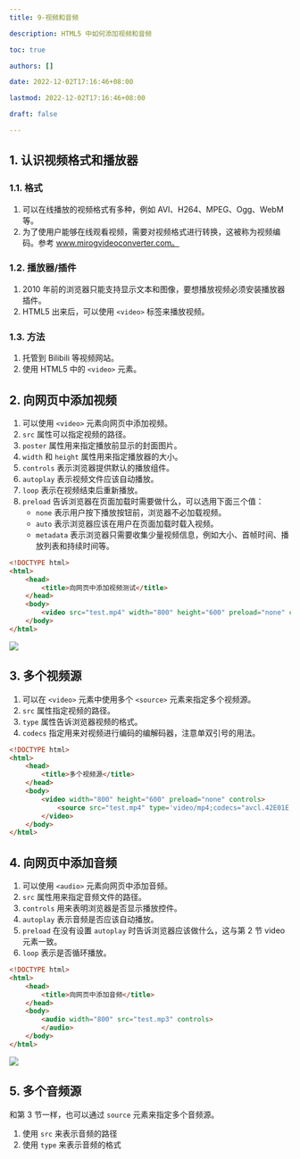 ```yaml
---
title: 9-视频和音频

description: HTML5 中如何添加视频和音频

toc: true

authors: []

date: 2022-12-02T17:16:46+08:00

lastmod: 2022-12-02T17:16:46+08:00

draft: false

---
```


## 1. 认识视频格式和播放器


### 1.1. 格式

1. 可以在线播放的视频格式有多种，例如 AVI、H264、MPEG、Ogg、WebM 等。
2. 为了使用户能够在线观看视频，需要对视频格式进行转换，这被称为视频编码。参考 www.mirogvideoconverter.com。

### 1.2. 播放器/插件

1. 2010 年前的浏览器只能支持显示文本和图像，要想播放视频必须安装播放器插件。
2. HTML5 出来后，可以使用 `<video>` 标签来播放视频。

### 1.3. 方法

1. 托管到 Bilibili 等视频网站。
2. 使用 HTML5 中的 `<video>` 元素。


## 2. 向网页中添加视频

1. 可以使用 `<video>` 元素向网页中添加视频。
2. `src` 属性可以指定视频的路径。
3. `poster` 属性用来指定播放前显示的封面图片。
4. `width` 和 `height` 属性用来指定播放器的大小。
5. `controls` 表示浏览器提供默认的播放组件。
6. `autoplay` 表示视频文件应该自动播放。
7. `loop` 表示在视频结束后重新播放。
8. `preload` 告诉浏览器在页面加载时需要做什么，可以选用下面三个值：
    * `none` 表示用户按下播放按钮前，浏览器不必加载视频。
    * `auto` 表示浏览器应该在用户在页面加载时载入视频。
    * `metadata` 表示浏览器只需要收集少量视频信息，例如大小、首帧时间、播放列表和持续时间等。

```html
<!DOCTYPE html>
<html>
    <head>
        <title>向网页中添加视频测试</title>
    </head>
    <body>
        <video src="test.mp4" width="800" height="600" preload="none" controls></video>
    </body>
</html>
```

![](https://animg.oss-cn-shanghai.aliyuncs.com/2022/12/02/20221202200528.png)


## 3. 多个视频源

1. 可以在 `<video>` 元素中使用多个 `<source>` 元素来指定多个视频源。
2. `src` 属性指定视频的路径。
3. `type` 属性告诉浏览器视频的格式。
4. `codecs` 指定用来对视频进行编码的编解码器，注意单双引号的用法。

```html
<!DOCTYPE html>
<html>
    <head>
        <title>多个视频源</title>
    </head>
    <body>
        <video width="800" height="600" preload="none" controls>
            <source src="test.mp4" type='video/mp4;codecs="avcl.42E01E, mp4a.40.2"' />
        </video>
    </body>
</html>
```

## 4. 向网页中添加音频

1. 可以使用 `<audio>` 元素向网页中添加音频。
2. `src` 属性用来指定音频文件的路径。
3. `controls` 用来表明浏览器是否显示播放控件。
4. `autoplay` 表示音频是否应该自动播放。
5. `preload` 在没有设置 `autoplay` 时告诉浏览器应该做什么，这与第 2 节 video 元素一致。
6. `loop` 表示是否循环播放。

```html
<!DOCTYPE html>
<html>
    <head>
        <title>向网页中添加音频</title>
    </head>
    <body>
        <audio width="800" src="test.mp3" controls>
        </audio>
    </body>
</html>
```

![](https://animg.oss-cn-shanghai.aliyuncs.com/2022/12/02/20221202203133.png)

## 5. 多个音频源

和第 3 节一样，也可以通过 `source` 元素来指定多个音频源。

1. 使用 `src` 来表示音频的路径
2. 使用 `type` 来表示音频的格式
